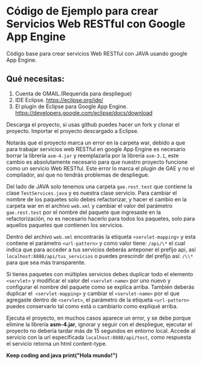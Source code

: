 # Código de Ejemplo para crear Servicios Web RESTful con Google App Engine
Código base para crear servicios Web RESTful con JAVA usando google App Engine.


## Qué necesitas:


1. Cuenta de GMAIL.(Requerida para despliegue)
2. IDE Eclipse. https://eclipse.org/ide/
3. El plugin de Eclipse para Google App Engine. https://developers.google.com/eclipse/docs/download


Descarga el proyecto, si usas github puedes hacer un fork y clonar el proyecto.
Importar el proyecto descargado a Eclipse. 


Notarás que el proyecto marca un error en la carpeta war, debido a que para trabajar servicios web RESTful en google App Engine es necesario borrar la librería `asm-4.jar` y reemplazarla por la librería `asm-3.1`, este cambio es absolutamente necesario para que nuestro proyecto funcione  como un servicio Web RESTful. Este error lo marca el plugin de GAE y no el compilador, así que no tendrás problemas de despliegue.

Del lado de JAVA solo tenemos una carpeta `gae.rest.test` que contiene la clase `TestServices.java` y es nuestra clase servicio.
Para cambiar el nombre de los paquetes solo debes refactorizar, y hacer el cambio en la carpeta war en el archivo `web.xml` y cambiar el valor del parámetro `gae.rest.test` por el nombre del paquete que ingresaste en la refactorización, no es necesario hacerlo para todos los paquetes, solo para aquellos paquetes que contienen los servicios.


Dentro del archivo `web.xml` encontrarás la etiqueta `<servlet-mapping>` y esta contiene el parámetro `<url-pattern>` y como valor tiene: `/api/\*` el cual indica que para acceder a tus servicios deberás anteponer el prefijo api, así `localhost:8888/api/tus_servicios` o puedes prescindir del prefijo así: `/\\*` para que sea más transparente.

Si tienes paquetes con múltiples servicios debes duplicar todo el elemento `<servlet>` y  modificar el valor del `<servlet-name>` por uno nuevo y configurar el nombre del paquete como se explica arriba. También deberás duplicar el  `<servlet-mapping>` y cambiar el `<servlet-name>` por el que agregaste dentro de `<servlet>`, el parámetro de la etiqueta `<url-pattern>` puedes conservarlo tal como está o cambiarlo como expliqué arriba.

Ejecuta el proyecto, en muchos casos aparece un error, y se debe porque elimine la librería **asm-4.jar**, ignorar y seguir con el despliegue, ejecutar el proyecto no debería tardar más de 15 segundos en entorno local. Accede al servicio con la url especificada `localhost:8888/api/test`, como respuesta el servicio retorna un html content-type.

**Keep coding and java  print("Hola mundo!")**
